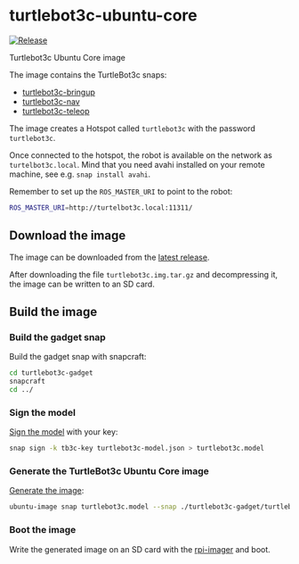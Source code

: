 # turtlebot3c-ubuntu-core

[![Release](https://img.shields.io/github/release/ubuntu-robotics/turtlebot3c-ubuntu-core.svg)](https://github.com/ubuntu-robotics/turtlebot3c-ubuntu-core/releases/latest)

Turtlebot3c Ubuntu Core image

The image contains the TurtleBot3c snaps:

- [turtlebot3c-bringup](https://snapcraft.io/turtlebot3c-bringup)
- [turtlebot3c-nav](https://snapcraft.io/turtlebot3c-nav)
- [turtlebot3c-teleop](https://snapcraft.io/turtlebot3c-teleop)

The image creates a Hotspot called `turtlebot3c`
with the password `turtlebot3c`.

Once connected to the hotspot,
the robot is available on the network as `turtelbot3c.local`.
Mind that you need avahi installed on your remote machine, see e.g. `snap install avahi`.

Remember to set up the `ROS_MASTER_URI` to point to the robot:

```bash
ROS_MASTER_URI=http://turtelbot3c.local:11311/
```

## Download the image

The image can be downloaded from the
[latest release](https://github.com/ubuntu-robotics/turtlebot3c-ubuntu-core/releases/latest).

After downloading the file `turtlebot3c.img.tar.gz`
and decompressing it, the image can be written to an SD card.

## Build the image

### Build the gadget snap

Build the gadget snap with snapcraft:

```bash
cd turtlebot3c-gadget
snapcraft
cd ../
```

### Sign the model

[Sign the model](https://ubuntu.com/core/docs/sign-model-assertion) with your key:

```bash
snap sign -k tb3c-key turtlebot3c-model.json > turtlebot3c.model
```

### Generate the TurtleBot3c Ubuntu Core image

[Generate the image](https://ubuntu.com/core/docs/build-write-image):

```bash
ubuntu-image snap turtlebot3c.model --snap ./turtlebot3c-gadget/turtlebot3c-pi_*_arm64.snap
```

### Boot the image

Write the generated image on an SD card with the [rpi-imager](https://snapcraft.io/rpi-imager) and boot.
